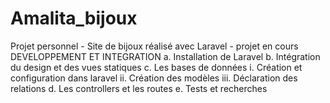 # Amalita_bijoux
Projet personnel -  Site de bijoux réalisé avec Laravel - projet en cours
DEVELOPPEMENT ET INTEGRATION
a.	Installation de Laravel
b.	Intégration du design et des vues statiques
c.	Les bases de données
i.	Création et configuration dans laravel
ii.	Création des modèles 
iii.	Déclaration des relations
d.	Les controllers et les routes
e.	Tests et recherches
